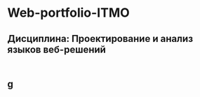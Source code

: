 # Web-portfolio-ITMO
<h2>Дисциплина: <b>Проектирование и анализ языков веб-решений</b></br><h2></br>
<a href="https://vk.com/">g</a>
